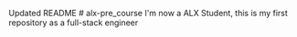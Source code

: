 Updated README # alx-pre_course
I'm now a ALX Student, this is my first repository as a full-stack engineer
